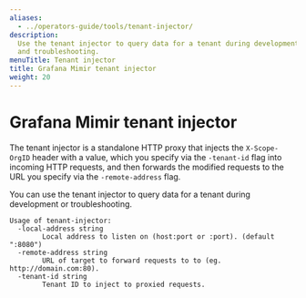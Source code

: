 ```yaml
---
aliases:
  - ../operators-guide/tools/tenant-injector/
description:
  Use the tenant injector to query data for a tenant during development
  and troubleshooting.
menuTitle: Tenant injector
title: Grafana Mimir tenant injector
weight: 20
---
```


# Grafana Mimir tenant injector

The tenant injector is a standalone HTTP proxy that injects the `X-Scope-OrgID` header with a value, which you specify via the `-tenant-id` flag into incoming HTTP requests, and then forwards the modified requests to the URL you specify via the `-remote-address` flag.

You can use the tenant injector to query data for a tenant during development or troubleshooting.

```
Usage of tenant-injector:
  -local-address string
    	Local address to listen on (host:port or :port). (default ":8080")
  -remote-address string
    	URL of target to forward requests to to (eg. http://domain.com:80).
  -tenant-id string
    	Tenant ID to inject to proxied requests.
```

